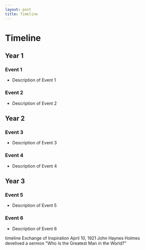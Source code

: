 ```yaml
---
layout: post
title: Timeline
---
```

# Timeline

## Year 1

### Event 1
- Description of Event 1

### Event 2
- Description of Event 2

## Year 2

### Event 3
- Description of Event 3

### Event 4
- Description of Event 4

## Year 3

### Event 5
- Description of Event 5

### Event 6
- Description of Event 6





timeline
Exchange of Inspiration 
April 10, 1921 
John Haynes Holmes develived a sermon "Who Is the Greatest Man in the World?"


